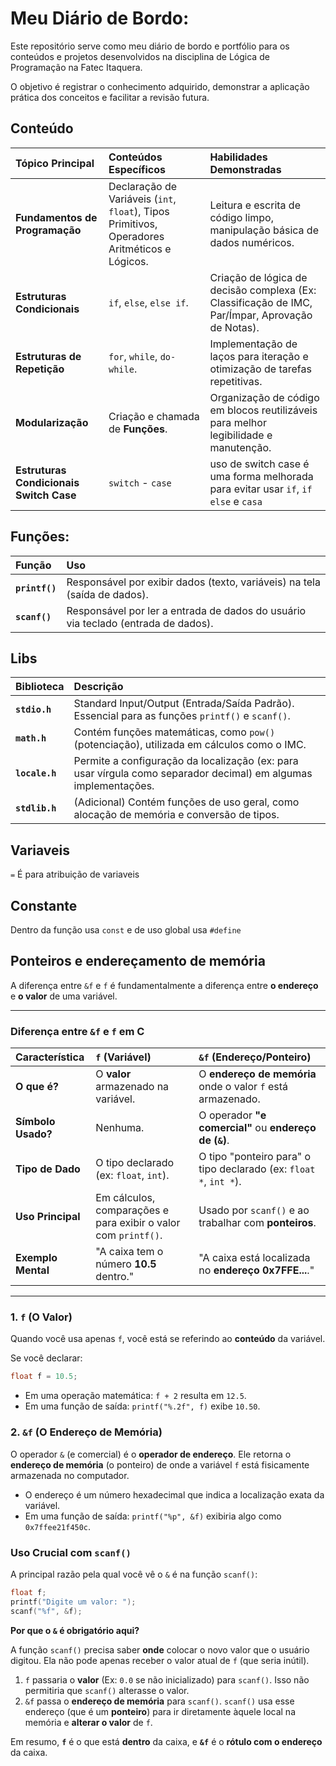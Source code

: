 #  Meu Diário de Bordo: 

Este repositório serve como meu diário de bordo e portfólio para os conteúdos e projetos desenvolvidos na disciplina de Lógica de Programação na Fatec Itaquera.

O objetivo é registrar o conhecimento adquirido, demonstrar a aplicação prática dos conceitos e facilitar a revisão futura.

## Conteúdo

| Tópico Principal | Conteúdos Específicos | Habilidades Demonstradas |
| :--- | :--- | :--- |
| **Fundamentos de Programação** | Declaração de Variáveis (`int`, `float`), Tipos Primitivos, Operadores Aritméticos e Lógicos. | Leitura e escrita de código limpo, manipulação básica de dados numéricos. |
| **Estruturas Condicionais** | `if`, `else`, `else if`. | Criação de lógica de decisão complexa (Ex: Classificação de IMC, Par/Ímpar, Aprovação de Notas). |
| **Estruturas de Repetição** | `for`, `while`, `do-while`. | Implementação de laços para iteração e otimização de tarefas repetitivas. |
| **Modularização** | Criação e chamada de **Funções**. | Organização de código em blocos reutilizáveis para melhor legibilidade e manutenção. |
| **Estruturas Condicionais Switch Case** | `switch` - `case` | uso de switch case é uma forma melhorada para evitar usar `if`, `if else` e `casa`|


## Funções: 

| Função | Uso |
| :--- | :--- |
| **`printf()`** | Responsável por exibir dados (texto, variáveis) na tela (saída de dados). |
| **`scanf()`** | Responsável por ler a entrada de dados do usuário via teclado (entrada de dados). |

## Libs


| Biblioteca | Descrição |
| :--- | :--- |
| **`stdio.h`** | Standard Input/Output (Entrada/Saída Padrão). Essencial para as funções `printf()` e `scanf()`. |
| **`math.h`** | Contém funções matemáticas, como `pow()` (potenciação), utilizada em cálculos como o IMC. |
| **`locale.h`** | Permite a configuração da localização (ex: para usar vírgula como separador decimal) em algumas implementações. |
| **`stdlib.h`** | (Adicional) Contém funções de uso geral, como alocação de memória e conversão de tipos. |


## Variaveis

`=` É para atribuição de variaveis


## Constante

Dentro da função usa `const` e de uso global usa `#define`

## Ponteiros e endereçamento de memória

A diferença entre `&f` e `f` é fundamentalmente a diferença entre **o endereço** e **o valor** de uma variável.

-----

### Diferença entre `&f` e `f` em C

| Característica | `f` (Variável) | `&f` (Endereço/Ponteiro) |
| :--- | :--- | :--- |
| **O que é?** | O **valor** armazenado na variável. | O **endereço de memória** onde o valor `f` está armazenado. |
| **Símbolo Usado?** | Nenhuma. | O operador **"e comercial"** ou **endereço de (`&`)**. |
| **Tipo de Dado** | O tipo declarado (ex: `float`, `int`). | O tipo "ponteiro para" o tipo declarado (ex: `float *`, `int *`). |
| **Uso Principal** | Em cálculos, comparações e para exibir o valor com `printf()`. | Usado por `scanf()` e ao trabalhar com **ponteiros**. |
| **Exemplo Mental**| "A caixa tem o número **10.5** dentro." | "A caixa está localizada no **endereço 0x7FFE...**." |

-----

### 1\. `f` (O Valor)

Quando você usa apenas `f`, você está se referindo ao **conteúdo** da variável.

Se você declarar:

```c
float f = 10.5;
```

  * Em uma operação matemática: `f + 2` resulta em `12.5`.
  * Em uma função de saída: `printf("%.2f", f)` exibe `10.50`.

### 2\. `&f` (O Endereço de Memória)

O operador `&` (e comercial) é o **operador de endereço**. Ele retorna o **endereço de memória** (o ponteiro) de onde a variável `f` está fisicamente armazenada no computador.

  * O endereço é um número hexadecimal que indica a localização exata da variável.
  * Em uma função de saída: `printf("%p", &f)` exibiria algo como `0x7ffee21f450c`.

### Uso Crucial com `scanf()`

A principal razão pela qual você vê o `&` é na função `scanf()`:

```c
float f;
printf("Digite um valor: ");
scanf("%f", &f);
```

**Por que o `&` é obrigatório aqui?**

A função `scanf()` precisa saber **onde** colocar o novo valor que o usuário digitou. Ela não pode apenas receber o valor atual de `f` (que seria inútil).

1.  `f` passaria o **valor** (Ex: `0.0` se não inicializado) para `scanf()`. Isso não permitiria que `scanf()` alterasse o valor.
2.  `&f` passa o **endereço de memória** para `scanf()`. `scanf()` usa esse endereço (que é um **ponteiro**) para ir diretamente àquele local na memória e **alterar o valor** de `f`.

Em resumo, **`f`** é o que está **dentro** da caixa, e **`&f`** é o **rótulo com o endereço** da caixa.
